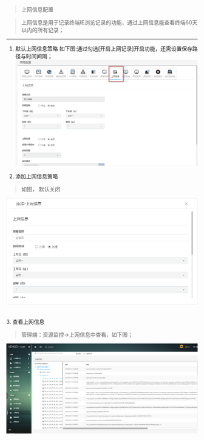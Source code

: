 <blockquote class="info">
	上网信息配置
</blockquote> 

<blockquote class="success">
上网信息是用于记录终端IE浏览记录的功能，通过上网信息能查看终端60天以内的所有记录；
</blockquote> 

* * * * * 

1. 默认上网信息策略 
如下图:通过勾选[开启上网记录]开启功能，还需设置保存路径与时间间隔；
![](../../images/screenshot_1526037971400.png)

2. 添加上网信息策略
<blockquote class="success">
如图， 默认关闭
</blockquote> 

![](../../images/screenshot_1526038026673.png)

</br>
3. 查看上网信息
<blockquote class="warning"> 
    管理端：资源监控->上网信息中查看，如下图；
</blockquote> 

![](../../images/screenshot_1526038062670.png)
